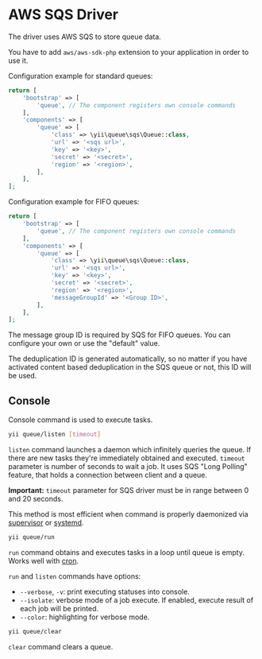 AWS SQS Driver
============

The driver uses AWS SQS to store queue data.

You have to add `aws/aws-sdk-php` extension to your application in order to use it.

Configuration example for standard queues:

```php
return [
    'bootstrap' => [
        'queue', // The component registers own console commands
    ],
    'components' => [
        'queue' => [
            'class' => \yii\queue\sqs\Queue::class,
            'url' => '<sqs url>',
            'key' => '<key>',
            'secret' => '<secret>',
            'region' => '<region>',
        ],
    ],
];
```

Configuration example for FIFO queues:

```php
return [
    'bootstrap' => [
        'queue', // The component registers own console commands
    ],
    'components' => [
        'queue' => [
            'class' => \yii\queue\sqs\Queue::class,
            'url' => '<sqs url>',
            'key' => '<key>',
            'secret' => '<secret>',
            'region' => '<region>',
            'messageGroupId' => '<Group ID>',
        ],
    ],
];
```

The message group ID is required by SQS for FIFO queues. You can configure your own or use the "default" value.

The deduplication ID is generated automatically, so no matter if you have activated content based deduplication in the SQS queue or not, this ID will be used.

Console
-------

Console command is used to execute tasks.

```sh
yii queue/listen [timeout]
```

`listen` command launches a daemon which infinitely queries the queue. If there are new tasks
they're immediately obtained and executed. `timeout` parameter is number of seconds to wait a job.
It uses SQS "Long Polling" feature, that holds a connection between client and a queue. 

**Important:** `timeout` parameter for SQS driver must be in range between 0 and 20 seconds.

This method is most efficient when command is properly daemonized via
[supervisor](worker.md#supervisor) or [systemd](worker.md#systemd).

```sh
yii queue/run
```

`run` command obtains and executes tasks in a loop until queue is empty. Works well with
[cron](worker.md#cron).

`run` and `listen` commands have options:

- `--verbose`, `-v`: print executing statuses into console.
- `--isolate`: verbose mode of a job execute. If enabled, execute result of each job will be printed.
- `--color`: highlighting for verbose mode.

```sh
yii queue/clear
```

`clear` command clears a queue.
